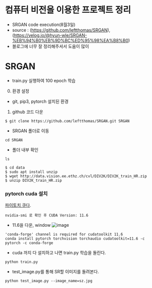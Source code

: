# 컴퓨터 비전을 이용한 프로젝트 정리
- SRGAN code execution(8월3일)
- source : (https://github.com/leftthomas/SRGAN), (https://velog.io/@hyun-wle/SRGAN-%EB%94%B0%EB%9D%BC%ED%95%98%EA%B8%B0)
- 블로그에 너무 잘 정리해주셔서 도움이 많이 


#  SRGAN 
- train.py 실행하여 100 epoch 학습
0. 환경 설정
- git, pip3, pytorch 설치된 환경

1. github 코드 다운
```
$ git clone https://github.com/leftthomas/SRGAN.git SRGAN
```
- SRGAN 폴더로 이동
```
cd SRGAN
```
- 폴더 내부 확인
```
ls
```

```
$ cd data
$ sudo apt install unzip
$ wget http://data.vision.ee.ethz.ch/cvl/DIV2K/DIV2K_train_HR.zip
$ unzip DIV2K_train_HR.zip
```

### pytorch cuda 설치

[파이토치 쿠다](https://pytorch.org/get-started/locally/).
```
nvidia-smi 로 확인 후 CUDA Version: 11.6
```

- 11.6을 다운, window
![image](https://user-images.githubusercontent.com/93111772/182739121-445aedb4-5dd5-49fd-af0b-779ee021d8df.png)

```
'conda-forge' channel is required for cudatoolkit 11.6
conda install pytorch torchvision torchaudio cudatoolkit=11.6 -c pytorch -c conda-forge
```

- cuda 까지 다 설치하고 나면 train.py 학습을 돌린다.

```
python train.py
```

- test_image.py를 통해 SR할 이미지를 돌려본다.
```
python test_image.py --image_name=sz.jpg
```

